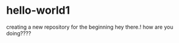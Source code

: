 # hello-world1
creating a new repository for the  beginning
      hey there.!
      how are you doing????
